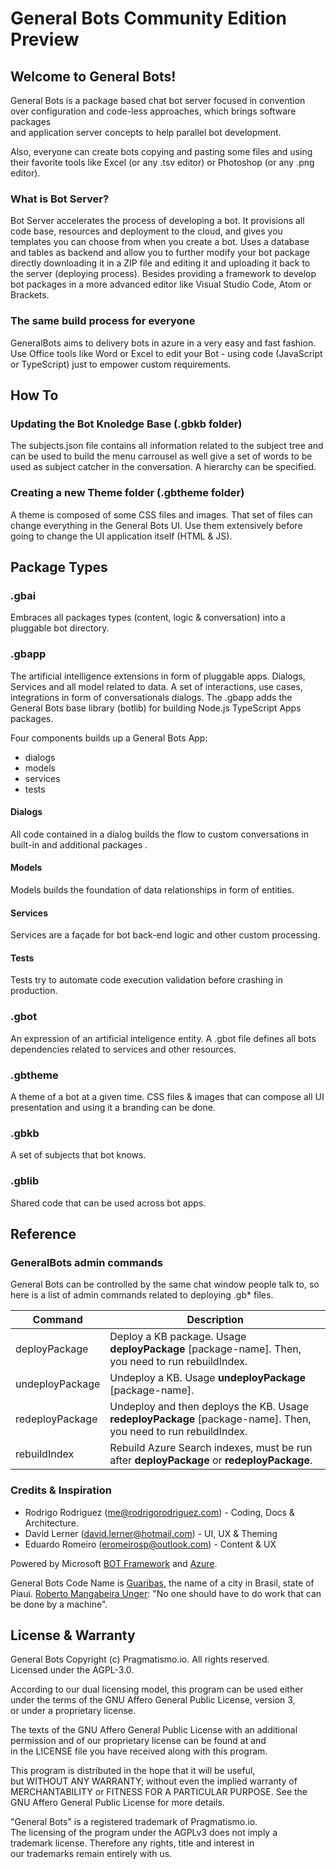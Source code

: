 General Bots Community Edition Preview
====================================

Welcome to General Bots!
-------

General Bots is a package based chat bot server focused in convention
over configuration and code-less approaches, which brings software packages  
and application server concepts to help parallel bot development.

Also, everyone can create bots copying and pasting some files and using their
favorite tools like Excel (or any .tsv editor) or Photoshop (or any .png
editor).

### What is Bot Server?

Bot Server accelerates the process of developing a bot. It provisions all code
base, resources and deployment to the cloud, and gives you templates you can
choose from when you create a bot. Uses a database and tables as backend and
allow you to further modify your bot package directly downloading it in a ZIP
file and editing it and uploading it back to the server (deploying process). 
Besides providing a framework to develop bot packages in a more advanced 
editor like Visual Studio Code, Atom or Brackets.

### The same build process for everyone

GeneralBots aims to delivery bots in azure in a very easy and fast fashion. Use
Office tools like Word or Excel to edit your Bot - using code (JavaScript or TypeScript) just to empower custom requirements.

How To
------


### Updating the Bot Knoledge Base (.gbkb folder)


The subjects.json file contains all information related to the subject tree and can be used to build the menu carrousel as well give a set of words to be used as subject catcher in the conversation. A hierarchy can be specified.


### Creating a new Theme folder (.gbtheme folder)

A theme is composed of some CSS files and images. That set of files can change
everything in the General Bots UI. Use them extensively before going to change
the UI application itself (HTML & JS).

Package Types
-------------

### .gbai

Embraces all packages types (content, logic & conversation) into a pluggable bot
directory.

### .gbapp

The artificial intelligence extensions in form of pluggable apps. Dialogs,
Services and all model related to data. A set of interactions, use cases, 
integrations in form of conversationals dialogs.
The .gbapp adds the General Bots base library (botlib) for building Node.js TypeScript Apps packages.


Four components builds up a General Bots App:

* dialogs
* models
* services
* tests

#### Dialogs

All code contained in a dialog builds the flow to custom conversations in 
built-in and additional packages .


#### Models

Models builds the foundation of data relationships in form of entities.


#### Services

Services are a façade for bot back-end logic and other custom processing.


#### Tests

Tests try to automate code execution validation before crashing in production.


### .gbot

An expression of an artificial inteligence entity. A .gbot file defines 
all bots dependencies related to services and other resources.

### .gbtheme

A theme of a bot at a given time. CSS files & images that can compose all UI
presentation and using it a branding can be done.

### .gbkb

A set of subjects that bot knows.


### .gblib

Shared code that can be used across bot apps.

Reference
---------

### GeneralBots admin commands

General Bots can be controlled by the same chat window people talk to, so 
here is a list of admin commands related to deploying .gb* files.

| Command         | Description                                                                                                     |
|-----------------|-----------------------------------------------------------------------------------------------------------------|
| deployPackage   | Deploy a KB package. Usage **deployPackage** [package-name]. Then, you need to run rebuildIndex.                |
| undeployPackage | Undeploy a KB. Usage **undeployPackage** [package-name].                                                        |
| redeployPackage | Undeploy and then deploys the KB. Usage **redeployPackage** [package-name]. Then, you need to run rebuildIndex. |
| rebuildIndex    | Rebuild Azure Search indexes, must be run after **deployPackage** or **redeployPackage**.                       |

### Credits & Inspiration

* Rodrigo Rodriguez (me@rodrigorodriguez.com) - Coding, Docs & Architecture.
* David Lerner (david.lerner@hotmail.com) - UI, UX & Theming
* Eduardo Romeiro (eromeirosp@outlook.com) - Content & UX


Powered by  Microsoft [BOT Framework](https://dev.botframework.com/) and [Azure](http://www.azure.com).

General Bots Code Name is [Guaribas](https://en.wikipedia.org/wiki/Guaribas), the name of a city in Brasil, state of Piaui.
[Roberto Mangabeira Unger](http://www.robertounger.com/en/): "No one should have to do work that can be done by a machine".


## License & Warranty

 General Bots Copyright (c) Pragmatismo.io. All rights reserved.       
 Licensed under the AGPL-3.0.                                          
                                                            
 According to our dual licensing model, this program can be used either
 under the terms of the GNU Affero General Public License, version 3,  
 or under a proprietary license.                                       
                                                        
 The texts of the GNU Affero General Public License with an additional 
 permission and of our proprietary license can be found at and         
 in the LICENSE file you have received along with this program.        
                                                        
 This program is distributed in the hope that it will be useful,       
 but WITHOUT ANY WARRANTY; without even the implied warranty of        
 MERCHANTABILITY or FITNESS FOR A PARTICULAR PURPOSE. See the          
 GNU Affero General Public License for more details.                   
                                                        
 "General Bots" is a registered trademark of Pragmatismo.io.           
 The licensing of the program under the AGPLv3 does not imply a        
 trademark license. Therefore any rights, title and interest in        
 our trademarks remain entirely with us.                               
                                                        
